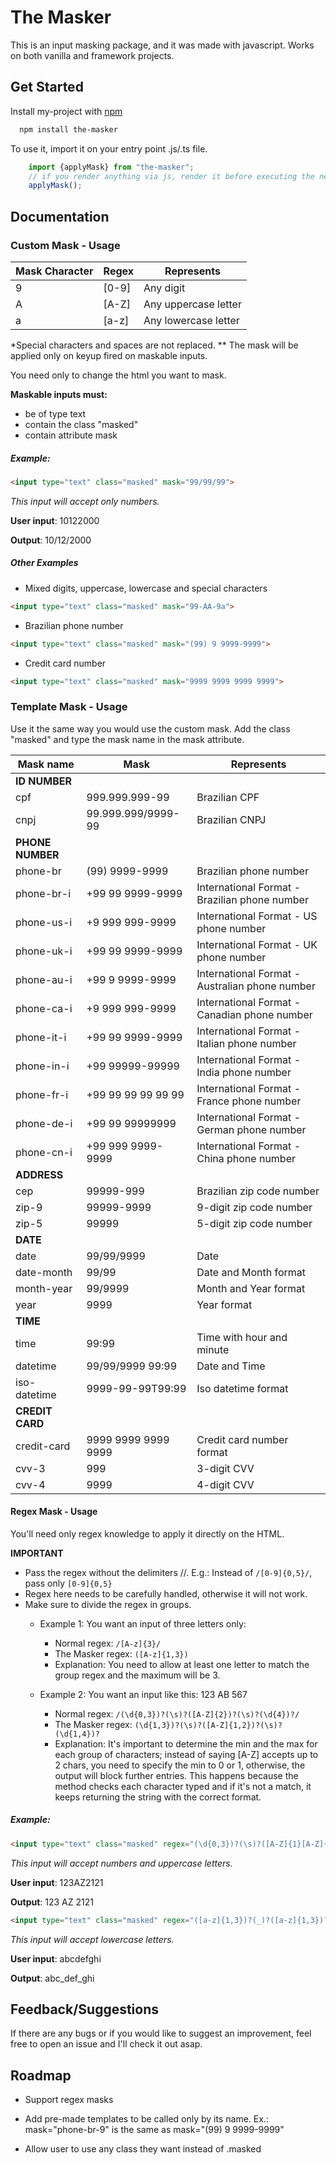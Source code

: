 
# The Masker

This is an input masking package, and it was made with javascript. Works on both vanilla and framework projects.




## Get Started

Install my-project with [npm](https://www.npmjs.com/package/the-masker)

```bash
  npm install the-masker
```

To use it, import it on your entry point .js/.ts file.

```js
    import {applyMask} from "the-masker";
    // if you render anything via js, render it before executing the next line
    applyMask();
```


    
## Documentation

### Custom Mask - Usage
| Mask Character | Regex | Represents |
|----------------|-------|------------|
| 9 | [0-9] | Any digit |
| A | [A-Z] | Any uppercase letter |
| a | [a-z] | Any lowercase letter |

*Special characters and spaces are not replaced.
** The mask will be applied only on keyup fired on maskable inputs.

You need only to change the html you want to mask.

**Maskable inputs must:**
- be of type text
- contain the class "masked"
- contain attribute mask


##### Example:
```html
<input type="text" class="masked" mask="99/99/99">
```

*This input will accept only numbers.*

**User input**: 10122000

**Output**: 10/12/2000


##### Other Examples
- Mixed digits, uppercase, lowercase and special characters
```html
<input type="text" class="masked" mask="99-AA-9a">
```

- Brazilian phone number
```html
<input type="text" class="masked" mask="(99) 9 9999-9999">
```

- Credit card number
```html
<input type="text" class="masked" mask="9999 9999 9999 9999">
```

### Template Mask - Usage
Use it the same way you would use the custom mask.
Add the class "masked" and type the mask name in the mask attribute.

| Mask name | Mask | Represents |
|----------------|-------|------------|
| **ID NUMBER** |
| cpf | 999.999.999-99 | Brazilian CPF |
| cnpj | 99.999.999/9999-99 | Brazilian CNPJ |
| **PHONE NUMBER** |
| phone-br | (99) 9999-9999 | Brazilian phone number |
| phone-br-i | +99 99 9999-9999 | International Format - Brazilian phone number |
| phone-us-i | +9 999 999-9999 | International Format - US phone number |
| phone-uk-i | +99 99 9999-9999 | International Format - UK phone number |
| phone-au-i | +99 9 9999-9999 | International Format - Australian phone number |
| phone-ca-i | +9 999 999-9999 | International Format - Canadian phone number |
| phone-it-i | +99 99 9999-9999 | International Format - Italian phone number |
| phone-in-i | +99 99999-99999 | International Format - India phone number |
| phone-fr-i | +99 99 99 99 99 99 | International Format - France phone number |
| phone-de-i | +99 99 99999999 | International Format - German phone number |
| phone-cn-i | +99 999 9999-9999 | International Format - China phone number |
| **ADDRESS** |
| cep | 99999-999 | Brazilian zip code number |
| zip-9 | 99999-9999 | 9-digit zip code number |
| zip-5 | 99999 | 5-digit zip code number |
| **DATE** |
| date | 99/99/9999 | Date |
| date-month | 99/99 | Date and Month format |
| month-year | 99/9999 | Month and Year format |
| year | 9999 | Year format |
| **TIME** |
| time | 99:99 | Time with hour and minute |
| datetime | 99/99/9999 99:99 | Date and Time |
| iso-datetime | 9999-99-99T99:99 | Iso datetime format |
| **CREDIT CARD** |
| credit-card | 9999 9999 9999 9999 | Credit card number format |
| cvv-3 | 999 | 3-digit CVV |
| cvv-4 | 9999 | 4-digit CVV |


#### Regex Mask - Usage
You'll need only regex knowledge to apply it directly on the HTML.

**IMPORTANT**
- Pass the regex without the delimiters //.
    E.g.: Instead of ```/[0-9]{0,5}/```, pass only ```[0-9]{0,5}```
- Regex here needs to be carefully handled, otherwise it will not work.
- Make sure to divide the regex in groups.
    - Example 1:
        You want an input of three letters only:
         - Normal regex: ```/[A-z]{3}/```
         - The Masker regex: ```([A-z]{1,3})```
         - Explanation: You need to allow at least one letter to match the group regex and the maximum will be 3.
         
    - Example 2:
        You want an input like this: 123 AB 567
        - Normal regex: ```/(\d{0,3})?(\s)?([A-Z]{2})?(\s)?(\d{4})?/```
        - The Masker regex: ```(\d{1,3})?(\s)?([A-Z]{1,2})?(\s)?(\d{1,4})?```
        - Explanation: It's important to determine the min and the max for each group of characters; instead of saying [A-Z] accepts up to 2 chars, you need to specify the min to 0 or 1, otherwise, the output will block further entries. This happens because the method checks each character typed and if it's not a match, it keeps returning the string with the correct format.

##### Example:
```html
<input type="text" class="masked" regex="(\d{0,3})?(\s)?([A-Z]{1}[A-Z]{0,1})?(\s)?(\d{1}\d{0,1}\d{0,1}\d{0,1})?">
```
*This input will accept numbers and uppercase letters.*

**User input**: 123AZ2121

**Output**: 123 AZ 2121


```html
<input type="text" class="masked" regex="([a-z]{1,3})?(_)?([a-z]{1,3})?(_)?([a-z]{1,3})?">
```
*This input will accept lowercase letters.*

**User input**: abcdefghi

**Output**: abc_def_ghi

## Feedback/Suggestions

If there are any bugs or if you would like to suggest an improvement, feel free to open an issue and I'll check it out asap.
## Roadmap

- Support regex masks

- Add pre-made templates to be called only by its name. 
Ex.: mask="phone-br-9"
is the same as
mask="(99) 9 9999-9999"

- Allow user to use any class they want instead of .masked

